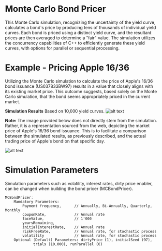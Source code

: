 # Monte Carlo Bond Pricer

This Monte Carlo simulation, recognizing the uncertainty of the yield curve, calculates a bond's price by producing tens of thousands of individual yield curves. Each bond is priced using a distinct yield curve, and the resultant prices are then averaged to determine a "fair" value. The simulation utilizes the concurrency capabilities of C++ to efficiently generate these yield curves, with options for parallel or sequential processing.

# Example - Pricing Apple 16/36

Utilizing the Monte Carlo simulation to calculate the price of Apple's 16/36 bond issuance (US037833BW97) results in a value that closely aligns with its existing market price. This outcome suggests, based solely on the Monte Carlo simulation, that the bond seems appropriately priced in the current market.


**Simulation Results** Based on 10,000 yield curves.
![alt text](https://github.com/vss84/BondPricer/images/blob/master/simulationprice.png?raw=true)

**Note:** The image provided below does not directly stem from the simulation. Rather, it is a representation sourced from the web, depicting the market price of Apple's 16/36 bond issuance. This is to facilitate a comparison between the simulated results, as previously described, and the actual trading price of Apple's bond on that specific day.

![alt text](https://github.com/vss84/BondPricer/images/blob/master/applebondprice.png?raw=true)


# Simulation Parameters
Simulation parameters such as volatility, interest rates, dirty price enabler, can be changed when building the bond pricer (MCBondPricer).

```
MCBondPricer:
    Mandatory Parameters:
        Payment frequency,      // Annually, Bi-Annually, Quarterly, Monthly
        couponRate,             // Annual rate
        faceValue,              // 1'000
        yearsRemaining,
        initialInterestRate,    // Annual rate
        riskFreeRate,           // Annual rate, for stochastic process
        volatility              // Annual rate, for stochastic process
    Optional (Default) Parameters: dirtyPrice (1), initialSeed (97),
             trials (10,000), runParallel (0)
```